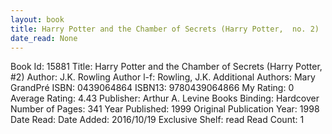 ```yaml
---
layout: book
title: Harry Potter and the Chamber of Secrets (Harry Potter,  no. 2)
date_read: None
---
```


Book Id: 15881
Title: Harry Potter and the Chamber of Secrets (Harry Potter, #2)
Author: J.K. Rowling
Author l-f: Rowling, J.K.
Additional Authors: Mary GrandPré
ISBN: 0439064864
ISBN13: 9780439064866
My Rating: 0
Average Rating: 4.43
Publisher: Arthur A. Levine Books
Binding: Hardcover
Number of Pages: 341
Year Published: 1999
Original Publication Year: 1998
Date Read: 
Date Added: 2016/10/19
Exclusive Shelf: read
Read Count: 1

